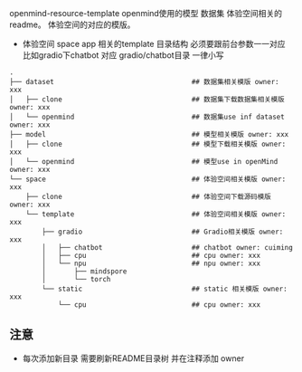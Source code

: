 openmind-resource-template openmind使用的模型 数据集 体验空间相关的readme。 体验空间的对应的模版。

- 体验空间
    space app 相关的template 目录结构 必须要跟前台参数一一对应 比如gradio下chatbot 对应 gradio/chatbot目录 一律小写

~~~
.
├── dataset                                  ## 数据集相关模版 owner: xxx
│   ├── clone                                ## 数据集下载数据集相关模版 owner: xxx 
│   └── openmind                             ## 数据集use inf dataset owner: xxx
├── model                                    ## 模型相关模版 owner: xxx
│   ├── clone                                ## 模型下载相关模版 owner: xxx
│   └── openmind                             ## 模型use in openMind owner: xxx
└── space                                    ## 体验空间相关模版 owner: xxx
    ├── clone                                ## 体验空间下载源码模版 owner: xxx
    └── template                             ## 体验空间相关模版 owner: xxx
        ├── gradio                           ## Gradio相关模版 owner: xxx
        │   ├── chatbot                      ## chatbot owner: cuiming
        │   ├── cpu                          ## cpu owner: xxx
        │   └── npu                          ## npu owner: xxx
        │       ├── mindspore
        │       └── torch
        └── static                           ## static 相关模版 owner: xxx
            └── cpu                          ## cpu owner: xxx

 ~~~


 ## 注意
- 每次添加新目录 需要刷新README目录树 并在注释添加 owner 